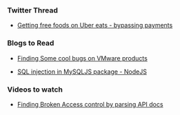 ### Twitter Thread

- [ Getting free foods on Uber eats - bypassing payments ](https://mobile.twitter.com/GergelyOrosz/status/1502947315279187979)

### Blogs to Read

- [ Finding Some cool bugs on VMware products ](https://swarm.ptsecurity.com/catching-bugs-in-vmware-carbon-black-cloud-workload-appliance-and-vrealize-operations-manager/)

- [ SQL injection in MySQLJS package - NodeJS ](https://flattsecurity.medium.com/finding-an-unseen-sql-injection-by-bypassing-escape-functions-in-mysqljs-mysql-90b27f6542b4)

### Videos to watch

- [ Finding Broken Access control by parsing API docs ](https://youtu.be/qvbNVRqbYLE)
